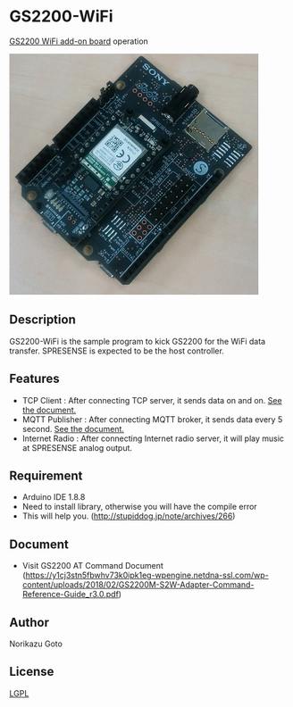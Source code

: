# GS2200-WiFi

[GS2200 WiFi add-on board](https://idy-design.com/product/is110b.html) operation

![image](./extras/iS110B.jpg)

## Description

GS2200-WiFi is the sample program to kick GS2200 for the WiFi data transfer. SPRESENSE is expected to be the host controller.

## Features

- TCP Client : After connecting TCP server, it sends data on and on. [See the document.](./examples/TCPClient/Readme.txt)
- MQTT Publisher : After connecting MQTT broker, it sends data every 5 second. [See the document.](./Documents/GS2200_MQTT-001.pdf)
- Internet Radio : After connecting Internet radio server, it will play music at SPRESENSE analog output.

## Requirement

- Arduino IDE 1.8.8
- Need to install <GS2200> library, otherwise you will have the compile error
- This will help you. (http://stupiddog.jp/note/archives/266)

## Document
- Visit GS2200 AT Command Document (https://y1cj3stn5fbwhv73k0ipk1eg-wpengine.netdna-ssl.com/wp-content/uploads/2018/02/GS2200M-S2W-Adapter-Command-Reference-Guide_r3.0.pdf)

## Author

Norikazu Goto

## License

[LGPL](http://www.gnu.org/licenses/lgpl.html)

